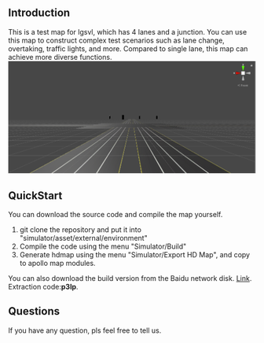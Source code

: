 ## Introduction
This is a test map for lgsvl, which has 4 lanes and a junction. You can use this map to construct complex test scenarios such as lane change, overtaking, traffic lights, and more. Compared to single lane, this map can achieve more diverse functions.  
![4laneroad](img/4laneroad.png)   

## QuickStart
You can download the source code and compile the map yourself.  
1. git clone the repository and put it into "simulator/asset/external/environment"  
2. Compile the code using the menu "Simulator/Build"  
3. Generate hdmap using the menu "Simulator/Export HD Map", and copy to apollo map modules.   

You can also download the build version from the Baidu network disk. [Link](https://pan.baidu.com/s/1uCNX3MogX8rrZwleICz-9Q). Extraction code:**p3lp**.  

## Questions
If you have any question, pls feel free to tell us.  

